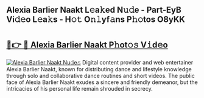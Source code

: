 ## Alexia Barlier Naakt L𝚎a𝚔ed N𝚞𝚍e - Part-EyB Vi𝚍𝚎o L𝚎a𝚔s - H𝚘𝚝 O𝚗𝚕yf𝚊ns P𝚑𝚘tos O8yKK

# <h2><a href="http://kfdyeyk.oniu.top/?m=Alexia+Barlier+Naakt">🔗👉 🔴 Alexia Barlier Naakt P𝚑ot𝚘𝚜 V𝚒d𝚎o</a></h2>

[![Alexia Barlier Naakt Nu𝚍e𝚜](https://i.imgur.com/0qMVB7G.gif)](http://kfdyeyk.oniu.top/?m=Alexia+Barlier+Naakt)
Digital content provider and web entertainer Alexia Barlier Naakt, known for distributing dance and lifestyle knowledge through solo and collaborative dance routines and short videos. The public face of Alexia Barlier Naakt exudes a sincere and friendly demeanor, but the intricacies of his personal life remain shrouded in secrecy.  
